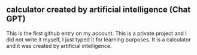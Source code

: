 <h2>calculator created by artificial intelligence (Chat GPT)</h2>
<p>This is the first github entry on my account. This is a private project and I did not write it myself, I just typed it for learning purposes. It is a calculator and it was created by artificial intelligence.</p>